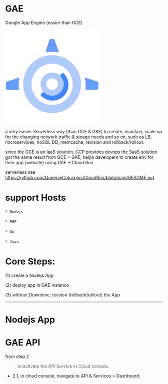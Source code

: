 # GAE
Google App Engine (easier than GCE)

![](https://raw.githubusercontent.com/QueenieCplusplus/GAE/main/gae.jpg)

a very easier Serverless way (than GCE & GKE) to create, maintain, scale up for the changing network traffic & stoage needs and so on, such as LB, microservices, noSQL DB, memcache, revision and rollback/rollout.

since the GCE is an IaaS solution, GCP provides devops the SaaS solution got the same result from GCE + GKE, helps developers to create env for their app (website) using GAE + Cloud Run.

serverless see https://github.com/QueenieCplusplus/CloudRun/blob/main/README.md

# support Hosts 

    * Nodejs

    * PHP

    * Go

    * Java

# Core Steps:

(1) create a Nodejs App

(2) deploy app in GAE instance

(3) without Downtime, revsion (rollback/rollout) the App

-----

# Nodejs App

# GAE API

from step 2

> to activate the API Service in Cloud console.

* 2.1, in cloud console, navigate to API & Services > Dashboard.





